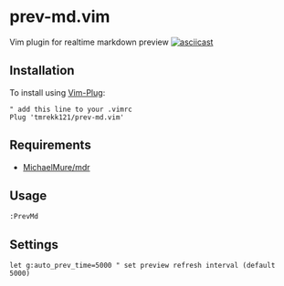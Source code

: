 # prev-md.vim

Vim plugin for realtime markdown preview
[![asciicast](https://asciinema.org/a/ImVkHhVEsF4iEvBjy1XIRgPNi.svg?autoplay=1&speed=3)](https://asciinema.org/a/ImVkHhVEsF4iEvBjy1XIRgPNi?autoplay=1&speed=3)

## Installation

To install using [Vim-Plug](https://github.com/junegunn/vim-plug):

```
" add this line to your .vimrc
Plug 'tmrekk121/prev-md.vim'
```

## Requirements

- [MichaelMure/mdr](https://github.com/MichaelMure/mdr)

## Usage

```
:PrevMd
```

## Settings

```
let g:auto_prev_time=5000 " set preview refresh interval (default 5000)
```
